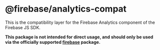 # @firebase/analytics-compat

This is the compatibility layer for the Firebase Analytics component of the Firebase JS SDK.

**This package is not intended for direct usage, and should only be used via the officially
supported [firebase](https://www.npmjs.com/package/firebase) package.**
